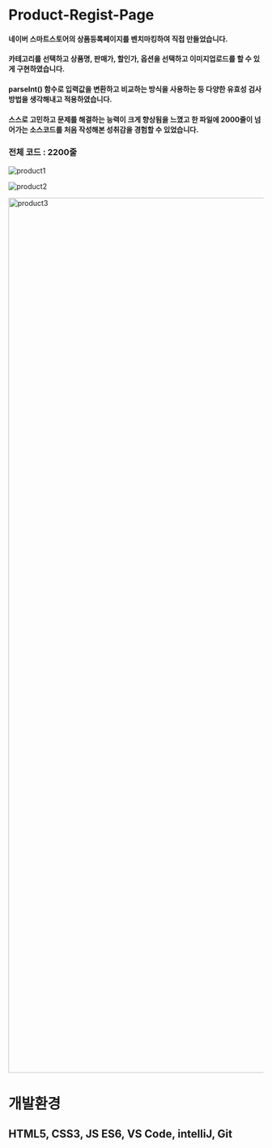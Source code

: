 # Product-Regist-Page

#### 네이버 스마트스토어의 상품등록페이지를 벤치마킹하여 직접 만들었습니다. 
#### 카테고리를 선택하고 상품명, 판매가, 할인가, 옵션을 선택하고 이미지업로드를 할 수 있게 구현하였습니다.

#### parseInt() 함수로 입력값을 변환하고 비교하는 방식을 사용하는 등 다양한 유효성 검사 방법을 생각해내고 적용하였습니다.
#### 스스로 고민하고 문제를 해결하는 능력이 크게 향상됨을 느꼈고 한 파일에 2000줄이 넘어가는 소스코드를 처음 작성해본 성취감을 경험할 수 있었습니다.

### 전체 코드 : 2200줄

![product1](https://github.com/tkdgns11/Product-Regist-Page/assets/134262318/f9a2e9e7-dc41-4705-9b37-09bd9f23e3f2)

![product2](https://github.com/tkdgns11/Product-Regist-Page/assets/134262318/2a825683-acab-4442-a34d-c8df0d4b8e8e)

<img width="1727" alt="product3" src="https://github.com/tkdgns11/Product-Regist-Page/assets/134262318/661dd968-eaeb-4990-8d92-b03d81cdd404">


# 개발환경
## HTML5, CSS3, JS ES6, VS Code, intelliJ, Git
